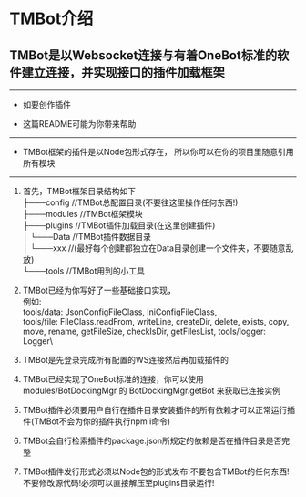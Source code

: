 # TMBot介绍
## TMBot是以Websocket连接与有着OneBot标准的软件建立连接，并实现接口的插件加载框架
---
- 如要创作插件
* 这篇README可能为你带来帮助
---
* TMBot框架的插件是以Node包形式存在，
所以你可以在你的项目里随意引用所有模块

---

1. 首先，TMBot框架目录结构如下\
├───config //TMBot总配置目录(不要往这里操作任何东西!)\
├───modules //TMBot框架模块\
├───plugins //TMBot插件加载目录(在这里创建插件)\
│   └───Data //TMBot插件数据目录\
│       └───xxx //(最好每个创建都独立在Data目录创建一个文件夹，不要随意乱放)\
└───tools //TMBot用到的小工具

2. TMBot已经为你写好了一些基础接口实现，\
例如:\
tools/data: JsonConfigFileClass, IniConfigFileClass, \
tools/file: FileClass.readFrom, writeLine, createDir, delete, exists, copy, move, rename, getFileSize, checkIsDir, getFilesList,
tools/logger: Logger\

3. TMBot是先登录完成所有配置的WS连接然后再加载插件的
4. TMBot已经实现了OneBot标准的连接，你可以使用 modules/BotDockingMgr 的 BotDockingMgr.getBot 来获取已连接实例
5. TMBot插件必须要用户自行在插件目录安装插件的所有依赖才可以正常运行插件(TMBot不会为你的插件执行npm i命令)
6. TMBot会自行检索插件的package.json所规定的依赖是否在插件目录是否完整
7. TMBot插件发行形式必须以Node包的形式发布!不要包含TMBot的任何东西!不要修改源代码!必须可以直接解压至plugins目录运行!